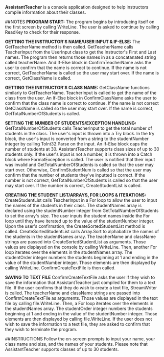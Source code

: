 **AssistantTeacher** is a console application designed to help instructors compile information about their classes.

##NOTES
**PROGRAM START:** The program begins by introducing itself on the first screen by calling WriteLine.
The user is asked to continue by calling ReadKey to check for their response.

**GETTING THE INSTRUCTOR'S NAME/USER INPUT & IF-ELSE:** The GetTeacherName method is then called.
GetTeacherName calls TeacherInput from the UserInput class to get the Instructor's First and Last names.
The program then returns those names in as a concatanated string called teacherName.
And If-Else block in ConfirmTeacherName asks the user to confirm that the name is correct to continue.
If the name is not correct, GetTeacherName is called so the user may start over.
If the name is correct, GetClassName is called.

**GETTING THE INSTRUCTOR'S CLASS NAME:** GetClassName functions similarly to GetTeacherName.
TeacherInput is called to get the name of the class from the user.
An If-Else block in ConfirmClassName asks the user to confirm that the class name is correct to continue.
If the name is not correct GetClassName is called so the user may start over.
If the name is correct, GetTotalNumberOfStudents is called.

**SETTING THE NUMBER OF STUDENTS/EXCEPTION HANDLING:** GetTotalNumberOfStudents calls TeacherInput to get the total number of students in the class.
The user's input is thrown into a Try block.
In the try block, the user's input is converted from a string to the studentNumber integer by calling ToInt32.Parse on the input.
An If-Else block caps the number of students at 30.
AssistantTeacher supports class sizes of up to 30 students only.
If the user's input is not a number, it is thrown into a Catch block where FormatException is called.
The user is notified that their input was invalid and GetTotalNumberOfStudents is called so that the user may start over.
Otherwise, ConfirmStudentNum is called so that the user may confirm that the number of students they've inputted is correct.
If the number is not correct, GetTotalNumberOfStudents is called so that the user may start over.
If the number is correct, CreateStudentList is called.

**CREATING THE STUDENT LIST/ARRAYS, FOR LOOPS & ITERATIONS:** CreateStudentList calls TeacherInput in a For loop to allow the user to input the names of the students in their class.
The studentNames array is declared using the studentNumber integer from GetTotalNumberOfStudents to set the array's size.
The user inputs the student names inside the For loop until they have iterated up to the value of the studentNumber integer.
Upon the user's confirmation, the CreateSortedStudentList method is called.
CreateSortedStudentList calls Array.Sort to alphabatize the names of the students in the studentNames array.
The teacherName and className strings are passed into CreateSortedStudentList as arguments.
Those values are displayed on the console by calling WriteLine.
Then, another For loop iterates over the elements in the studentNames array.
The studentOrder integer numbers the students beginning at 1 and ending in the value of the studentNumber integer.
Those elements are then displayed by calling WriteLine.
ConfirmCreateTextFile is then called.

**SAVING TO TEXT FILE** ConfirmCreateTextFile asks the user if they wish to save the information that AssistantTeacher just compiled for them to a text file.
If the user confirms that they do wish to create a text file, StreamWriter is called.
The teacherName and className strings are passed into ConfirmCreateTextFile as arguments.
Those values are displayed in the text file by calling file.WriteLine.
Then, a For loop iterates over the elements in the studentNames array.
The studentOrder integer numbers the students beginning at 1 and ending in the value of the studentNumber integer.
Those elements are then displayed by calling file.WriteLine.
If the user does not wish to save the information to a text file, they are asked to confirm that they wish to terminate the program.

##INSTRUCTIONS
Follow the on-screen prompts to input your name, your class name and size, and the names of your students.
Please note that AssistantTeacher supports classes of up to 30 students.
